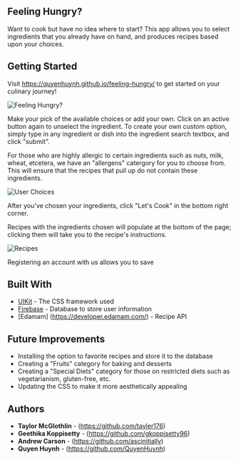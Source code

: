 ## Feeling Hungry?

Want to cook but have no idea where to start? This app allows you to select ingredients that you already have on hand, and produces recipes based upon your choices. 

## Getting Started

Visit https://quyenhuynh.github.io/feeling-hungry/ to get started on your culinary journey!

![Feeling Hungry?](../master/assets/images/screenshot.JPG)

Make your pick of the available choices or add your own. Click on an active button again to unselect the ingredient.
To create your own custom option, simply type in any ingredient or dish into the ingredient search textbox, and click "submit".

For those who are highly allergic to certain ingredients such as nuts, milk, wheat, etcetera, we have an "allergens" catergory for you to choose from. This will ensure that the recipes that pull up do not contain these ingredients. 

![User Choices](../master/assets/images/screenshot1.PNG)

After you've chosen your ingredients, click "Let's Cook" in the bottom right corner.

Recipes with the ingredients chosen will populate at the bottom of the page; clicking them will take you to the recipe's instructions. 

![Recipes](../master/assets/images/screenshot2.JPG)

Registering an account with us allows you to save 

## Built With

* [UIKit](https://getuikit.com/docs/) - The CSS framework used
* [Firebase](https://firebase.google.com/) - Database to store user information
* [Edamam] (https://developer.edamam.com/) - Recipe API

## Future Improvements

* Installing the option to favorite recipes and store it to the database
* Creating a "Fruits" category for baking and desserts
* Creating a "Special Diets" category for those on restricted diets such as vegetarianism, gluten-free, etc.
* Updating the CSS to make it more aesthetically appealing

## Authors

* **Taylor McGlothlin** - (https://github.com/tayler176)
* **Geethika Koppisetty**  - (https://github.com/gkoppisetty96)
* **Andrew Carson** - (https://github.com/ascinitially)
* **Quyen Huynh** - (https://github.com/QuyenHuynh)
